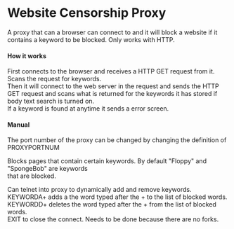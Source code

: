 # Website Censorship Proxy
A proxy that can a browser can connect to and it will block a website if it contains a keyword to be blocked. Only works with HTTP.  

#### How it works
First connects to the browser and receives a HTTP GET request from it.  
Scans the request for keywords.  
Then it will connect to the web server in the request and sends the HTTP GET request and scans what is returned for the keywords it has stored if body text search is turned on.  
If a keyword is found at anytime it sends a error screen.  
  
#### Manual
The port number of the proxy can be changed by changing the definition of PROXYPORTNUM
  
Blocks pages that contain certain keywords. By default "Floppy" and "SpongeBob" are keywords  
that are blocked.  
  
Can telnet into proxy to dynamically add and remove keywords.  
KEYWORDA+ adds a the word typed after the + to the list of blocked words.  
KEYWORDD+ deletes the word typed after the + from the list of blocked words.  
EXIT to close the connect. Needs to be done because there are no forks.  
